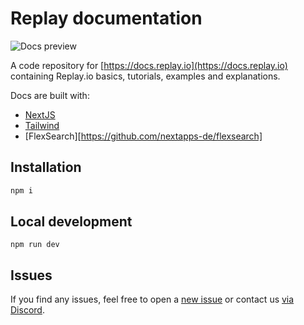 # Replay documentation

![Docs preview](public/images/docs.png)

A code repository for [https://docs.replay.io](https://docs.replay.io) containing Replay.io basics, tutorials, examples and explanations.

Docs are built with:
- [NextJS](https://nextjs.org/)
- [Tailwind](https://tailwindcss.com/)
- [FlexSearch][https://github.com/nextapps-de/flexsearch]

## Installation
```bash
npm i
```

## Local development
```
npm run dev
```
## Issues
If you find any issues, feel free to open a [new issue](https://github.com/replayio/docs/issues/new) or contact us [via Discord](https://replay.io/discord).
